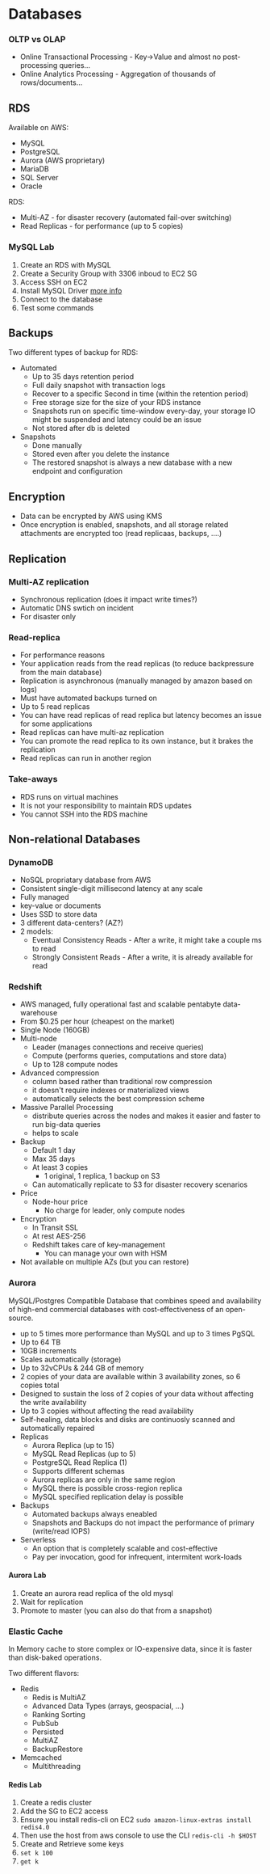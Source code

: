 # Databases

### OLTP vs OLAP

* Online Transactional Processing - Key->Value and almost no post-processing queries...
* Online Analytics Processing - Aggregation of thousands of rows/documents...

## RDS

Available on AWS:

* MySQL
* PostgreSQL
* Aurora (AWS proprietary)
* MariaDB
* SQL Server
* Oracle

RDS:

* Multi-AZ - for disaster recovery (automated fail-over switching)
* Read Replicas - for performance (up to 5 copies)

### MySQL Lab

1. Create an RDS with MySQL
1. Create a Security Group with 3306 inboud to EC2 SG
1. Access SSH on EC2
1. Install MySQL Driver [more info](https://dev.mysql.com/doc/mysql-repo-excerpt/5.7/en/linux-installation-yum-repo.html)
1. Connect to the database
1. Test some commands

## Backups

Two different types of backup for RDS:

* Automated
  * Up to 35 days retention period
  * Full daily snapshot with transaction logs
  * Recover to a specific Second in time (within the retention period)
  * Free storage size for the size of your RDS instance
  * Snapshots run on specific time-window every-day, your storage IO might be suspended and latency could be an issue
  * Not stored after db is deleted
* Snapshots
  * Done manually
  * Stored even after you delete the instance
  * The restored snapshot is always a new database with a new endpoint and configuration

## Encryption

* Data can be encrypted by AWS using KMS
* Once encryption is enabled, snapshots, and all storage related attachments are encrypted too (read replicaas, backups, ....)

## Replication

### Multi-AZ replication

* Synchronous replication (does it impact write times?)
* Automatic DNS swtich on incident
* For disaster only

### Read-replica

* For performance reasons
* Your application reads from the read replicas (to reduce backpressure from the main database)
* Replication is asynchronous (manually managed by amazon based on logs)
* Must have automated backups turned on
* Up to 5 read replicas
* You can have read replicas of read replica but latency becomes an issue for some applications
* Read replicas can have multi-az replication
* You can promote the read replica to its own instance, but it brakes the replication
* Read replicas can run in another region

### Take-aways

* RDS runs on virtual machines
* It is not your responsibility to maintain RDS updates
* You cannot SSH into the RDS machine

## Non-relational Databases

### DynamoDB

* NoSQL propriatary database from AWS
* Consistent single-digit millisecond latency at any scale
* Fully managed
* key-value or documents
* Uses SSD to store data
* 3 different data-centers? (AZ?)
* 2 models:
  * Eventual Consistency Reads - After a write, it might take a couple ms to read
  * Strongly Consistent Reads - After a write, it is already available for read

### Redshift

* AWS managed, fully operational fast and scalable pentabyte data-warehouse
* From $0.25 per hour (cheapest on the market)
* Single Node (160GB)
* Multi-node
  * Leader (manages connections and receive queries)
  * Compute (performs queries, computations and store data)
  * Up to 128 compute nodes
* Advanced compression
  * column based rather than traditional row compression
  * it doesn't require indexes or materialized views
  * automatically selects the best compression scheme
* Massive Parallel Processing
  * distribute queries across the nodes and makes it easier and faster to run big-data queries
  * helps to scale
* Backup
  * Default 1 day
  * Max 35 days
  * At least 3 copies
    * 1 original, 1 replica, 1 backup on S3
  * Can automatically replicate to S3 for disaster recovery scenarios
* Price
  * Node-hour price
    * No charge for leader, only compute nodes
* Encryption
  * In Transit SSL
  * At rest AES-256
  * Redshift takes care of key-management
    * You can manage your own with HSM
* Not available on multiple AZs (but you can restore)

### Aurora

MySQL/Postgres Compatible Database that combines speed and availability of high-end commercial databases with cost-effectiveness of an open-source.

* up to 5 times more performance than MySQL and up to 3 times PgSQL
* Up to 64 TB
* 10GB increments
* Scales automatically (storage)
* Up to 32vCPUs & 244 GB of memory
* 2 copies of your data are available within 3 availability zones, so 6 copies total
* Designed to sustain the loss of 2 copies of your data without affecting the write availability
* Up to 3 copies without affecting the read availability
* Self-healing, data blocks and disks are continuosly scanned and automatically repaired
* Replicas
  * Aurora Replica (up to 15)
  * MySQL Read Replicas (up to 5)
  * PostgreSQL Read Replica (1)
  * Supports different schemas
  * Aurora replicas are only in the same region
  * MySQL there is possible cross-region replica
  * MySQL specified replication delay is possible
* Backups
  * Automated backups always eneabled
  * Snapshots and Backups do not impact the performance of primary (write/read IOPS)
* Serverless
  * An option that is completely scalable and cost-effective
  * Pay per invocation, good for infrequent, intermitent work-loads

#### Aurora Lab

1. Create an aurora read replica of the old mysql
1. Wait for replication
1. Promote to master (you can also do that from a snapshot)

### Elastic Cache

In Memory cache to store complex or IO-expensive data, since it is faster than disk-baked operations.

Two different flavors:
* Redis
  * Redis is MultiAZ
  * Advanced Data Types (arrays, geospacial, ...)
  * Ranking Sorting
  * PubSub
  * Persisted
  * MultiAZ
  * BackupRestore
* Memcached
  * Multithreading

#### Redis Lab

1. Create a redis cluster
1. Add the SG to EC2 access
1. Ensure you install redis-cli on EC2 `sudo amazon-linux-extras install redis4.0`
1. Then use the host from aws console to use the CLI `redis-cli -h $HOST`
1. Create and Retrieve some keys
1. `set k 100`
1. `get k`
